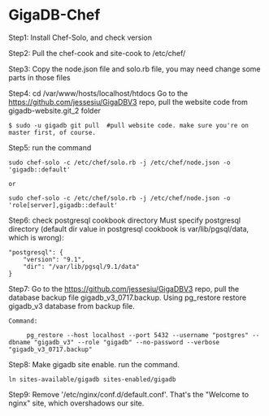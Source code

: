 # GigaDB-Chef
Step1:
    Install Chef-Solo, and check version

Step2:
    Pull the chef-cook and site-cook to /etc/chef/

Step3:
    Copy the node.json file and solo.rb file, you may need change some parts in those files

Step4:
    cd /var/www/hosts/localhost/htdocs
    Go to the https://github.com/jessesiu/GigaDBV3 repo, pull the website code from gigadb-website.git_2 folder

    $ sudo -u gigadb git pull  #pull website code. make sure you're on master first, of course.

Step5:
    run the command

    sudo chef-solo -c /etc/chef/solo.rb -j /etc/chef/node.json -o 'gigadb::default'

    or

    sudo chef-solo -c /etc/chef/solo.rb -j /etc/chef/node.json -o 'role[server],gigadb::default'

Step6:
    check postgresql cookbook directory
    Must specify postgresql directory (default dir value in postgresql cookbook is var/lib/pgsql/data, which is wrong):

    "postgresql": {
        "version": "9.1",
        "dir": "/var/lib/pgsql/9.1/data"
    }

Step7:
    Go to the https://github.com/jessesiu/GigaDBV3 repo, pull the database backup file gigadb_v3_0717.backup.
    Using pg_restore restore gigadb_v3 database from backup file.
    
    Command:
    
         pg_restore --host localhost --port 5432 --username "postgres" --dbname "gigadb_v3" --role "gigadb" --no-password --verbose "gigadb_v3_0717.backup"
      
    
Step8:
    Make gigadb site enable. run the command.

    ln sites-available/gigadb sites-enabled/gigadb

Step9:
    Remove '/etc/nginx/conf.d/default.conf'. That's the "Welcome to nginx" site, which overshadows our site.
